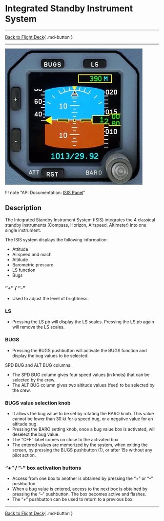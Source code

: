 # Integrated Standby Instrument System

---

[Back to Flight Deck](../index.md){ .md-button }

---

![Integrated Standby Instrument System](../../../assets/a32nx-briefing/front/ISIS.jpg "Integrated Standby Instrument System")

!!! note "API Documentation: [ISIS Panel](../../../../fbw-a32nx/a32nx-api/a32nx-flightdeck-api.md#isis)"

## Description

The Integrated Standby Instrument System (ISIS) integrates the 4 classical standby instruments (Compass, Horizon, Airspeed, Altimeter) into one single instrument.

The ISIS system displays the following information:

- Attitude
- Airspeed and mach
- Altitude
- Barometric pressure
- LS function
- Bugs

### ”+” / “-”

- Used to adjust the level of brightness.

### LS

- Pressing the LS pb will display the LS scales. Pressing the LS pb again will remove the LS scales.

### BUGS

- Pressing the BUGS pushbutton will activate the BUGS function and display the bug values to be selected.

SPD BUG and ALT BUG columns:

- The SPD BUG column gives four speed values (in knots) that can be selected by the crew.
- The ALT BUG column gives two altitude values (feet) to be selected by the crew.

### BUGS value selection knob

- It allows the bug value to be set by rotating the BARO knob. This value cannot be lower than 30 kt for a speed bug, or a negative value for an altitude bug.
- Pressing the BARO setting knob, once a bug value box is activated, will deselect the bug value.
- The “OFF” label comes on close to the activated box.
- The entered values are memorized by the system, when exiting the screen, by pressing the BUGS pushbutton (1), or after 15s without any pilot action.

### “+” / ”-” box activation buttons

- Access from one box to another is obtained by pressing the “+” or “–” pushbutton.
- When a bug value is entered, access to the next box is obtained by pressing the “–” pushbutton. The box becomes active and flashes.
- The “+” pushbutton can be used to return to a previous box.

---

[Back to Flight Deck](../index.md){ .md-button }

